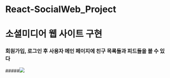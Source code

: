 # React-SocialWeb_Project
# 소셜미디어 웹 사이트 구현
### 회원가입, 로그인 후 사용자 메인 페이지에 친구 목록들과 피드들을 볼 수 있다
#####<img src="https://img.shields.io/badge/github-181717?style=for-the-badge&logo=github&logoColor=white">
